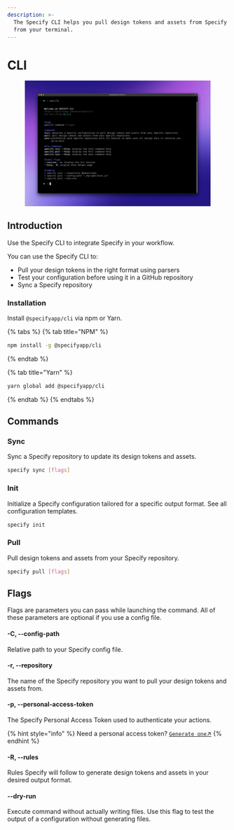 ```yaml
---
description: >-
  The Specify CLI helps you pull design tokens and assets from Specify right
  from your terminal.
---
```


# CLI

<figure><img src="../.gitbook/assets/cli.jpg" alt=""><figcaption></figcaption></figure>

## Introduction

Use the Specify CLI to integrate Specify in your workflow.

You can use the Specify CLI to:

* Pull your design tokens in the right format using parsers
* Test your configuration before using it in a GitHub repository
* Sync a Specify repository

### Installation

Install `@specifyapp/cli` via npm or Yarn.

{% tabs %}
{% tab title="NPM" %}
```bash
npm install -g @specifyapp/cli
```
{% endtab %}

{% tab title="Yarn" %}
```bash
yarn global add @specifyapp/cli
```
{% endtab %}
{% endtabs %}

## Commands

### Sync

Sync a Specify repository to update its design tokens and assets.

```bash
specify sync [flags]
```

### Init

Initialize a Specify configuration tailored for a specific output format. See all configuration templates.

```bash
specify init
```

### Pull

Pull design tokens and assets from your Specify repository.

```bash
specify pull [flags]
```

## Flags

Flags are parameters you can pass while launching the command. All of these parameters are optional if you use a config file.

#### -C, --config-path

Relative path to your Specify config file.

#### -r, --repository

The name of the Specify repository you want to pull your design tokens and assets from.

#### -p, --personal-access-token

The Specify Personal Access Token used to authenticate your actions.

{% hint style="info" %}
Need a personal access token? [`Generate one`↗](https://specifyapp.com/user/personal-access-tokens)
{% endhint %}

#### -R, --rules

Rules Specify will follow to generate design tokens and assets in your desired output format.

#### --dry-run

Execute command without actually writing files. Use this flag to test the output of a configuration without generating files.
